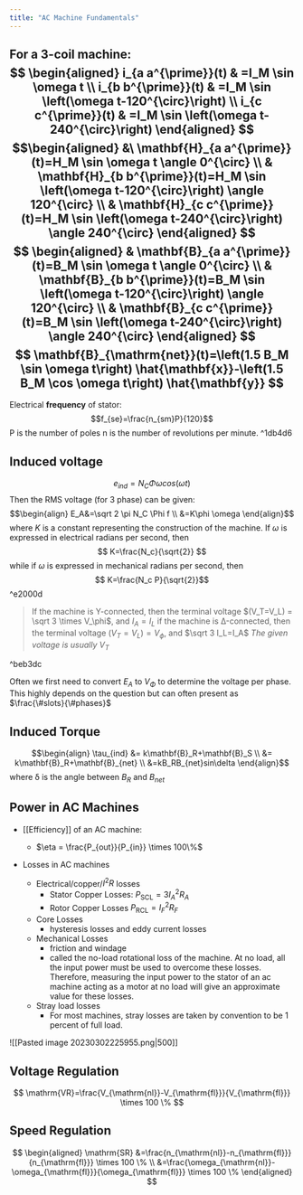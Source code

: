 ```yaml
---
title: "AC Machine Fundamentals"
---
```

For a 3-coil machine:
$$
\begin{aligned}
i_{a a^{\prime}}(t) & =I_M \sin \omega t \\
i_{b b^{\prime}}(t) & =I_M \sin \left(\omega t-120^{\circ}\right) \\
i_{c c^{\prime}}(t) & =I_M \sin \left(\omega t-240^{\circ}\right)
\end{aligned}
$$
$$\begin{aligned}
&\ \mathbf{H}_{a a^{\prime}}(t)=H_M \sin \omega t \angle 0^{\circ} \\
& \mathbf{H}_{b b^{\prime}}(t)=H_M \sin \left(\omega t-120^{\circ}\right) \angle 120^{\circ} \\
& \mathbf{H}_{c c^{\prime}}(t)=H_M \sin \left(\omega t-240^{\circ}\right) \angle 240^{\circ}
\end{aligned}
$$
$$
\begin{aligned}
& \mathbf{B}_{a a^{\prime}}(t)=B_M \sin \omega t \angle 0^{\circ} \\
& \mathbf{B}_{b b^{\prime}}(t)=B_M \sin \left(\omega t-120^{\circ}\right) \angle 120^{\circ} \\
& \mathbf{B}_{c c^{\prime}}(t)=B_M \sin \left(\omega t-240^{\circ}\right) \angle 240^{\circ}
\end{aligned}
$$
$$
\mathbf{B}_{\mathrm{net}}(t)=\left(1.5 B_M \sin \omega t\right) \hat{\mathbf{x}}-\left(1.5 B_M \cos \omega t\right) \hat{\mathbf{y}}
$$
----
Electrical **frequency** of stator: $$f_{se}=\frac{n_{sm}P}{120}$$ 
	P is the number of poles
	n is the number of revolutions per minute. ^1db4d6

## Induced voltage
$$e_{ind} = N_C \Phi \omega cos(\omega t)$$
Then the RMS voltage (for 3 phase) can be given: $$\begin{align}
E_A&=\sqrt 2 \pi N_C \Phi f \\
&=K\phi \omega
\end{align}$$where $K$ is a constant representing the construction of the machine. If $\omega$ is expressed in electrical radians per second, then$$
K=\frac{N_c}{\sqrt{2}}
$$while if $\omega$ is expressed in mechanical radians per second, then$$
K=\frac{N_c P}{\sqrt{2}}$$ ^e2000d
> If the machine is Y-connected, then the terminal voltage $(V_T=V_L) = \sqrt 3 \times V_\phi$, and $I_A=I_L$
> if the machine is Δ-connected, then the terminal voltage $(V_T=V_L) = V_\phi$,  and $\sqrt 3 I_L=I_A$
> *The given voltage is usually $V_T$*

^beb3dc

Often we first need to convert $E_A$ to $V_\Phi$ to determine the voltage per phase. This highly depends on the question but can often present as $\frac{\#slots}{\#phases}$

## Induced Torque
$$\begin{align}
\tau_{ind} &= k\mathbf{B}_R+\mathbf{B}_S \\
&= k\mathbf{B}_R+\mathbf{B}_{net} \\
&=kB_RB_{net}sin\delta
\end{align}$$
where δ is the angle between $B_R$ and $B_{net}$

## Power in AC Machines
- [[Efficiency]] of an AC machine:
	- $\eta = \frac{P_{out}}{P_{in}} \times 100\%$

- Losses in AC machines
	- Electrical/copper/$I^2R$ losses
		- Stator Copper Losses: $P_{\mathrm{SCL}}=3 I_A^2 R_A$
		- Rotor Copper Losses $P_{\mathrm{RCL}}=I_F^2 R_F$
	- Core Losses
		- hysteresis losses and eddy current losses
	- Mechanical Losses
		- friction and windage
		- called the no-load rotational loss of the machine. At no load, all the input power must be used to overcome these losses. Therefore, measuring the input power to the stator of an ac machine acting as a motor at no load will give an approximate value for these losses.
	- Stray load losses
		- For most machines, stray losses are taken by convention to be 1 percent of full load.


![[Pasted image 20230302225955.png|500]]

## Voltage Regulation
$$
\mathrm{VR}=\frac{V_{\mathrm{nl}}-V_{\mathrm{fl}}}{V_{\mathrm{fl}}} \times 100 \%
$$
## Speed Regulation
$$
\begin{aligned}
\mathrm{SR} &=\frac{n_{\mathrm{nl}}-n_{\mathrm{fl}}}{n_{\mathrm{fl}}} \times 100 \% \\
&=\frac{\omega_{\mathrm{nl}}-\omega_{\mathrm{fl}}}{\omega_{\mathrm{fl}}} \times 100 \%
\end{aligned}
$$